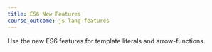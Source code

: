 ```yaml
---
title: ES6 New Features
course_outcome: js-lang-features
---
```

Use the new ES6 features for template literals and arrow-functions.
